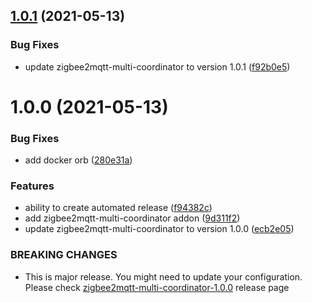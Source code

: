 ## [1.0.1](https://github.com/Home-Assistant-Solutions/home-assistant-addons/compare/zigbee2mqtt-multi-coordinator-v1.0.0...zigbee2mqtt-multi-coordinator-v1.0.1) (2021-05-13)


### Bug Fixes

* update zigbee2mqtt-multi-coordinator to version 1.0.1 ([f92b0e5](https://github.com/Home-Assistant-Solutions/home-assistant-addons/commit/f92b0e5f05ed895cd4ddb0c3d46180cf8eae9ca7))

# 1.0.0 (2021-05-13)


### Bug Fixes

* add docker orb ([280e31a](https://github.com/Home-Assistant-Solutions/home-assistant-addons/commit/280e31a22006a9ad9844d8c13ac7faf5a7478dca))


### Features

* ability to create automated release ([f94382c](https://github.com/Home-Assistant-Solutions/home-assistant-addons/commit/f94382c23b209909839c1e3353c90e976386a89d))
* add zigbee2mqtt-multi-coordinator addon ([9d311f2](https://github.com/Home-Assistant-Solutions/home-assistant-addons/commit/9d311f25af02ab4a5a098fb85b829687a1354b4b))
* update zigbee2mqtt-multi-coordinator to version 1.0.0 ([ecb2e05](https://github.com/Home-Assistant-Solutions/home-assistant-addons/commit/ecb2e05097dec7df91cc87198c9500a1866c021e))


### BREAKING CHANGES

* This is major release. You might need to update your configuration. Please check [zigbee2mqtt-multi-coordinator-1.0.0](https://github.com/Home-Assistant-Solutions/zigbee2mqtt/releases/tag/zigbee2mqtt-multi-coordinator-1.0.0) release page
